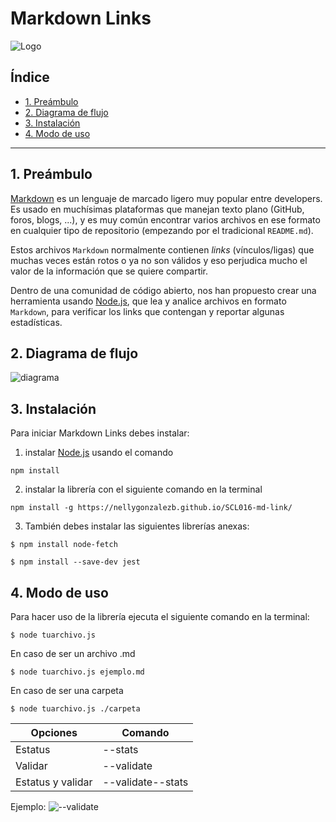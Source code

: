 # Markdown Links 
![Logo](https://i.ibb.co/n3jFFLW/Group-99.png)
## Índice

* [1. Preámbulo](#1-Preámbulo)
* [2. Diagrama de flujo](#2-Diagrama-de-flujo)
* [3. Instalación](#3-Instalación)
* [4. Modo de uso](#4-Modo-de-uso)
***

## 1. Preámbulo

[Markdown](https://es.wikipedia.org/wiki/Markdown) es un lenguaje de marcado
ligero muy popular entre developers. Es usado en muchísimas plataformas que
manejan texto plano (GitHub, foros, blogs, ...), y es muy común
encontrar varios archivos en ese formato en cualquier tipo de repositorio
(empezando por el tradicional `README.md`).

Estos archivos `Markdown` normalmente contienen _links_ (vínculos/ligas) que
muchas veces están rotos o ya no son válidos y eso perjudica mucho el valor de
la información que se quiere compartir.

Dentro de una comunidad de código abierto, nos han propuesto crear una
herramienta usando [Node.js](https://nodejs.org/), que lea y analice archivos
en formato `Markdown`, para verificar los links que contengan y reportar
algunas estadísticas.

## 2. Diagrama de flujo
![diagrama](https://i.ibb.co/4pSfKxP/MD-Links-Diagram.png)

## 3. Instalación
Para iniciar Markdown Links debes instalar:
1. instalar [Node.js](https://nodejs.org/) usando el comando
```
npm install
````
2. instalar la librería con el siguiente comando en la terminal
```
npm install -g https://nellygonzalezb.github.io/SCL016-md-link/
````
3. También debes instalar las siguientes librerías anexas:
```
$ npm install node-fetch
````
```
$ npm install --save-dev jest
````

## 4. Modo de uso
Para hacer uso de la librería ejecuta el siguiente comando en la terminal:
```
$ node tuarchivo.js
````
En caso de ser un archivo .md
```
$ node tuarchivo.js ejemplo.md
````
En caso de ser una carpeta
```
$ node tuarchivo.js ./carpeta
````

| Opciones           | Comando                |
| ----------------- | ----------------------- |
| Estatus           | --stats                 |
| Validar           | --validate              |
| Estatus y validar | --validate--stats       |

Ejemplo:
![--validate](https://i.ibb.co/b7BVQpG/Captura-de-Pantalla-2021-06-22-a-la-s-20-59-39.png)